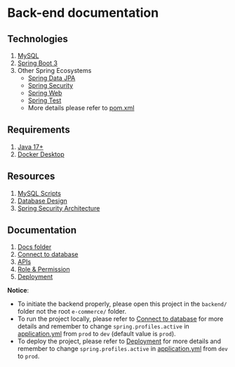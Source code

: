 # Back-end documentation

## Technologies

1. [MySQL](https://www.mysql.com/)
2. [Spring Boot 3](https://spring.io/projects/spring-boot)
3. Other Spring Ecosystems
    - [Spring Data JPA](https://spring.io/projects/spring-data-jpa)
    - [Spring Security](https://spring.io/projects/spring-security)
    - [Spring Web](https://spring.io/projects/spring-web)
    - [Spring Test](https://spring.io/guides/gs/testing-web/)
    - More details please refer to [pom.xml](pom.xml)

## Requirements

1. [Java 17+](https://adoptium.net/)
2. [Docker Desktop](https://www.docker.com/)

## Resources

1. [MySQL Scripts](assets/databases/mysql)
2. [Database Design](assets/images/database/database_design.png)
3. [Spring Security Architecture](assets/images/security)

## Documentation

1. [Docs folder](docs)
2. [Connect to database](docs/ConnectDatabase.md)
3. [APIs](docs/APIs.md)
4. [Role & Permission](docs/RolePermission.md)
5. [Deployment](docs/Deployment.md)

**Notice**:
- To initiate the backend properly, please open this project in the `backend/` folder not the root `e-commerce/` folder.
- To run the project locally, please refer to [Connect to database](docs/ConnectDatabase.md) for more details and remember to change `spring.profiles.active` in [application.yml](src/main/resources/application.yml) from `prod` to `dev` (default value is `prod`).
- To deploy the project, please refer to [Deployment](docs/Deployment.md) for more details and remember to change `spring.profiles.active` in [application.yml](src/main/resources/application.yml) from `dev` to `prod`.

